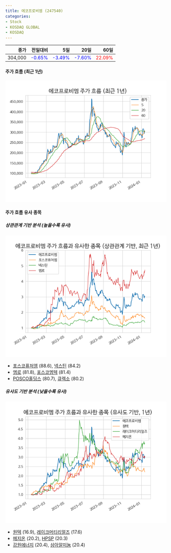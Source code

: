 ```yaml
---
title: 에코프로비엠 (247540)
categories:
- Stock
- KOSDAQ GLOBAL
- KOSDAQ
---
```


|종가|전일대비|5일|20일|60일|
|---:|-------:|--:|---:|---:|
|304,000|<span style="color: blue">-0.65%</span>|<span style="color: blue">-3.49%</span>|<span style="color: blue">-7.60%</span>|<span style="color: red">22.09%</span>|

<!-- more -->


#### 주가 흐름 (최근 1년)
![247540](/assets/images/stock/247540.png)


#### 주가 흐름 유사 종목


##### 상관관계 기반 분석 (높을수록 유사)
![247540](/assets/images/stock/247540_corr.png)
- [포스코퓨처엠](/003670/) (88.6), [넥스틴](/348210/) (84.2)
- [엠로](/058970/) (81.8), [포스코엠텍](/009520/) (81.4)
- [POSCO홀딩스](/005490/) (80.7), [큐렉소](/060280/) (80.2)


##### 유사도 기반 분석 (낮을수록 유사)	
![247540](/assets/images/stock/247540_sim.png)
- [원텍](/336570/) (16.9), [레이크머티리얼즈](/281740/) (17.6)
- [메지온](/140410/) (20.2), [HPSP](/403870/) (20.3)
- [강원에너지](/114190/) (20.4), [삼아알미늄](/006110/) (20.4)